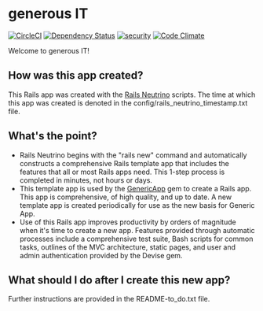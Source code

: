 # generous IT

[![CircleCI](https://circleci.com/gh/jhsu802701/generous-it.svg?style=svg)](https://circleci.com/gh/jhsu802701/generous-it)
[![Dependency Status](https://gemnasium.com/badges/github.com/jhsu802701/generous-it.svg)](https://gemnasium.com/github.com/jhsu802701/generous-it)
[![security](https://hakiri.io/github/jhsu802701/generous-it/master.svg)](https://hakiri.io/github/jhsu802701/generous-it/master)
[![Code Climate](https://codeclimate.com/github/jhsu802701/generous-it/badges/gpa.svg)](https://codeclimate.com/github/jhsu802701/generous-it)

Welcome to generous IT!

## How was this app created?
This Rails app was created with the 
[Rails Neutrino](https://github.com/jhsu802701/rails_neutrino_5) scripts.  The time at which this app was created is denoted in the config/rails_neutrino_timestamp.txt file.

## What's the point?
* Rails Neutrino begins with the "rails new" command and automatically constructs a comprehensive Rails template app that includes the features that all or most Rails apps need.  This 1-step process is completed in minutes, not hours or days.
* This template app is used by the [GenericApp](https://github.com/jhsu802701/generic_app) gem to create a Rails app.  This app is comprehensive, of high quality, and up to date.  A new template app is created periodically for use as the new basis for Generic App.
* Use of this Rails app improves productivity by orders of magnitude when it's time to create a new app.  Features provided through automatic processes include a comprehensive test suite, Bash scripts for common tasks, outlines of the MVC architecture, static pages, and user and admin authentication provided by the Devise gem.

## What should I do after I create this new app?
Further instructions are provided in the README-to_do.txt file.
